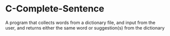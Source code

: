 # C-Complete-Sentence
A program that collects words from a dictionary file, and input from the user, and returns either the same word or suggestion(s) from the dictionary
